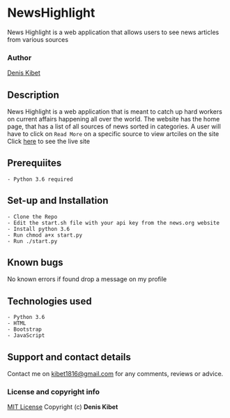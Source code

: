 # NewsHighlight
 News Highlight is a web application that allows users to see news articles from various sources
### Author
[Denis Kibet](https://github.com/Kibet1816)

## Description
News Highlight is a web application that is meant to catch up hard workers on current affairs happening all over the world.
The website has the home page, that has a list of all sources of news sorted in categories.
A user will have to click on `Read More` on a specific source to view artciles on the site
Click [here](https://git.heroku.com/watchlist-kibet.git/) to see the live site

## Prerequiites
    - Python 3.6 required

## Set-up and Installation
    - Clone the Repo
    - Edit the start.sh file with your api key from the news.org website
    - Install python 3.6
    - Run chmod a+x start.py
    - Run ./start.py

## Known bugs
No known errors if found drop a message on my profile

## Technologies used
    - Python 3.6
    - HTML
    - Bootstrap
    - JavaScript

## Support and contact details
Contact me on kibet1816@gmail.com for any comments, reviews or advice.

### License and copyright info
[MIT License](https://github.com/Kibet1816/News-highlight/blob/master/license.md)
Copyright (c) **Denis Kibet**
